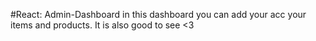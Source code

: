 #React: Admin-Dashboard
in this dashboard you can add your acc your items and products. It is also good to see <3
